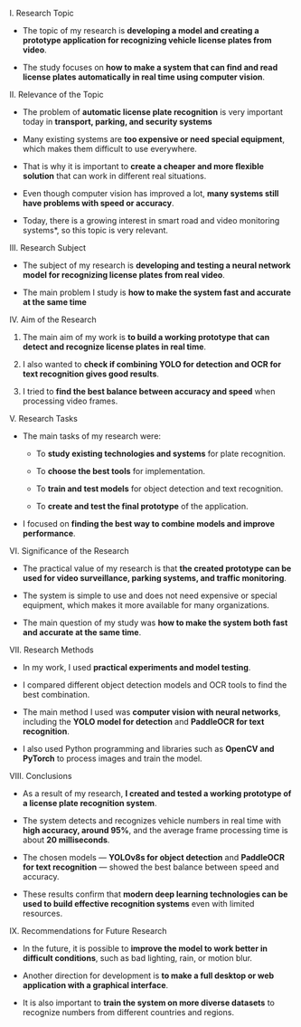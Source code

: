 I. Research Topic

- The topic of my research is **developing a model and creating a prototype application for recognizing vehicle license plates from video**.

- The study focuses on **how to make a system that can find and read license plates automatically in real time using computer vision**.

II. Relevance of the Topic

- The problem of **automatic license plate recognition** is very important today in **transport, parking, and security systems**

- Many existing systems are **too expensive or need special equipment**, which makes them difficult to use everywhere.

- That is why it is important to **create a cheaper and more flexible solution** that can work in different real situations.

- Even though computer vision has improved a lot, **many systems still have problems with speed or accuracy**.

- Today, there is a growing interest in smart road and video monitoring systems*, so this topic is very relevant.

III. Research Subject

- The subject of my research is **developing and testing a neural network model for recognizing license plates from real video**.

- The main problem I study is **how to make the system fast and accurate at the same time**

IV. Aim of the Research

1. The main aim of my work is **to build a working prototype that can detect and recognize license plates in real time**.

2. I also wanted to **check if combining YOLO for detection and OCR for text recognition gives good results**.

3. I tried to **find the best balance between accuracy and speed** when processing video frames.

V. Research Tasks

- The main tasks of my research were:
  
  - To **study existing technologies and systems** for plate recognition.
  
  - To **choose the best tools** for implementation.
  
  - To **train and test models** for object detection and text recognition.
  
  - To **create and test the final prototype** of the application.

- I focused on **finding the best way to combine models and improve performance**.

VI. Significance of the Research

- The practical value of my research is that **the created prototype can be used for video surveillance, parking systems, and traffic monitoring**.

- The system is simple to use and does not need expensive or special equipment, which makes it more available for many organizations.

- The main question of my study was **how to make the system both fast and accurate at the same time**.

VII. Research Methods

- In my work, I used **practical experiments and model testing**.

- I compared different object detection models and OCR tools to find the best combination.

- The main method I used was **computer vision with neural networks**, including the **YOLO model for detection** and **PaddleOCR for text recognition**.

- I also used Python programming and libraries such as **OpenCV and PyTorch** to process images and train the model.

VIII. Conclusions

- As a result of my research, **I created and tested a working prototype of a license plate recognition system**.

- The system detects and recognizes vehicle numbers in real time with **high accuracy, around 95%**, and the average frame processing time is about **20 milliseconds**.

- The chosen models — **YOLOv8s for object detection** and **PaddleOCR for text recognition** — showed the best balance between speed and accuracy.

- These results confirm that **modern deep learning technologies can be used to build effective recognition systems** even with limited resources.

IX. Recommendations for Future Research

- In the future, it is possible to **improve the model to work better in difficult conditions**, such as bad lighting, rain, or motion blur.

- Another direction for development is **to make a full desktop or web application with a graphical interface**.

- It is also important to **train the system on more diverse datasets** to recognize numbers from different countries and regions.


